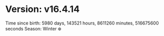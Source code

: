 # Version: v16.4.14
Time since birth: 5980 days, 143521 hours, 8611260 minutes, 516675600 seconds
Season: Winter ❄️

